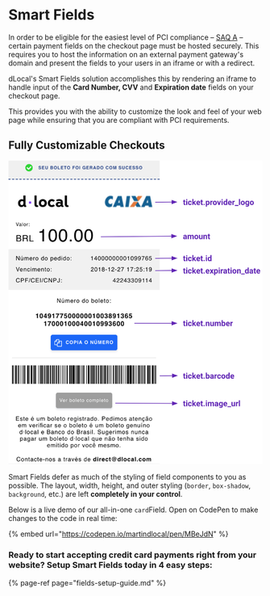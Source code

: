 # Smart Fields

In order to be eligible for the easiest level of PCI compliance – [SAQ A](https://www.pcisecuritystandards.org/pci_security/completing_self_assessment) – certain payment fields on the checkout page must be hosted securely. This requires you to host the information on an external payment gateway's domain and present the fields to your users in an iframe or with a redirect.

dLocal's Smart Fields solution accomplishes this by rendering an iframe to handle input of the **Card Number, CVV** and **Expiration date** fields on your checkout page.

This provides you with the ability to customize the look and feel of your web page while ensuring that you are compliant with PCI requirements.

## Fully Customizable Checkouts

![](../../.gitbook/assets/image%20%2818%29.png)

Smart Fields defer as much of the styling of field components to you as possible. The layout, width, height, and outer styling \(`border`, `box-shadow`, `background`, etc.\) are left **completely in your control**.

Below is a live demo of our all-in-one `card`Field. Open on CodePen to make changes to the code in real time:

{% embed url="https://codepen.io/martindlocal/pen/MBeJdN" %}

### Ready to start accepting credit card payments right from your website? Setup Smart Fields today in 4 easy steps:

{% page-ref page="fields-setup-guide.md" %}

